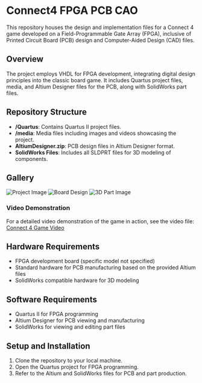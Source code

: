 # Connect4 FPGA PCB CAO

This repository houses the design and implementation files for a Connect 4 game developed on a Field-Programmable Gate Array (FPGA), inclusive of Printed Circuit Board (PCB) design and Computer-Aided Design (CAD) files.

## Overview

The project employs VHDL for FPGA development, integrating digital design principles into the classic board game. It includes Quartus project files, media, and Altium Designer files for the PCB, along with SolidWorks part files.

## Repository Structure

- **/Quartus**: Contains Quartus II project files.
- **/media**: Media files including images and videos showcasing the project.
- **AltiumDesigner.zip**: PCB design files in Altium Designer format.
- **SolidWorks Files**: Includes all SLDPRT files for 3D modeling of components.

## Gallery

![Project Image](media/project-image1.jpg)
![Board Design](media/board-design.jpg)
![3D Part Image](media/3D-part-image.jpg)  <!-- Adjust file name as per actual image -->

### Video Demonstration

For a detailed video demonstration of the game in action, see the video file:
[Connect 4 Game Video](media/game-video.mp4)

## Hardware Requirements

- FPGA development board (specific model not specified)
- Standard hardware for PCB manufacturing based on the provided Altium files
- SolidWorks compatible hardware for 3D modeling

## Software Requirements

- Quartus II for FPGA programming
- Altium Designer for PCB viewing and manufacturing
- SolidWorks for viewing and editing part files

## Setup and Installation

1. Clone the repository to your local machine.
2. Open the Quartus project for FPGA programming.
3. Refer to the Altium and SolidWorks files for PCB and part production.

